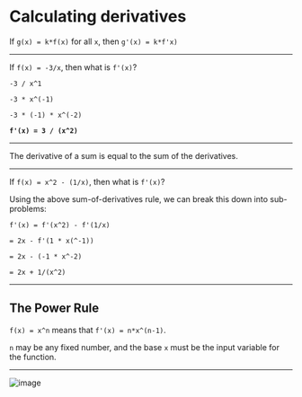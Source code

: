 # Calculating derivatives

If `g(x) = k*f(x)` for all `x`, then `g'(x) = k*f'x)`

***

If `f(x) = -3/x`, then what is `f'(x)`?

`-3 / x^1`

`-3 * x^(-1)`

`-3 * (-1) * x^(-2)`

**`f'(x) = 3 / (x^2)`**

***

The derivative of a sum is equal to the sum of the derivatives. 

***

If `f(x) = x^2 - (1/x)`, then what is `f'(x)`?

Using the above sum-of-derivatives rule, we can break this down into sub-problems:

`f'(x) = f'(x^2) - f'(1/x)`

`= 2x - f'(1 * x(^-1))`

`= 2x - (-1 * x^-2)`

`= 2x + 1/(x^2)`

***

## The Power Rule

`f(x) = x^n` means that `f'(x) = n*x^(n-1)`. 

`n` may be any fixed number, and the base `x` must be the input variable for the function. 

***

 ![image](https://github.com/user-attachments/assets/d21adcf7-244c-457b-9351-217306f7700d)

